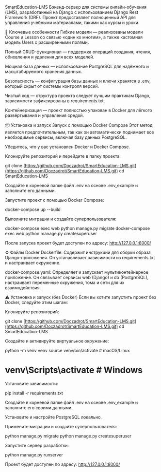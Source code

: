 SmartEducation-LMS
Бэкенд-сервер для системы онлайн-обучения (LMS), разработанный на Django с использованием Django Rest Framework (DRF). Проект предоставляет полноценный API для управления учебными материалами, такими как курсы и уроки.

🚀 Ключевые особенности
Гибкие модели — реализованы модели Course и Lesson со связью «один ко многим», а также кастомная модель Users с расширенными полями.

Полный CRUD-функционал — поддержка операций создания, чтения, обновления и удаления для всех моделей.

Мощная база данных — использование PostgreSQL для надёжного и масштабируемого хранения данных.

Безопасность — конфигурация базы данных и ключи хранятся в .env, который скрыт от системы контроля версий.

Чистый код — структура проекта следует лучшим практикам Django, зависимости зафиксированы в requirements.txt.

Контейнеризация — проект полностью упакован в Docker для лёгкого развёртывания и управления средой.

📦 Установка и запуск
Запуск с помощью Docker Compose
Этот метод является предпочтительным, так как он автоматически поднимает все необходимые сервисы, включая базу данных PostgreSQL.

Убедитесь, что у вас установлен Docker и Docker Compose.

Клонируйте репозиторий и перейдите в папку проекта:

git clone [https://github.com/Doczadrot/SmartEducation-LMS.git](https://github.com/Doczadrot/SmartEducation-LMS.git)
cd SmartEducation-LMS

Создайте в корневой папке файл .env на основе .env_example и заполните его данными.

Запустите проект с помощью Docker Compose:

docker-compose up --build

Выполните миграции и создайте суперпользователя:

docker-compose exec web python manage.py migrate
docker-compose exec web python manage.py createsuperuser

После запуска проект будет доступен по адресу:
http://127.0.0.1:8000/

⚙️ Файлы Docker
Dockerfile: Содержит инструкции для сборки образа Django-приложения. Он устанавливает зависимости из requirements.txt и настраивает окружение.

docker-compose.yaml: Определяет и запускает мультиконтейнерное приложение. Он связывает сервисы web (Django) и db (PostgreSQL), настраивает переменные окружения, тома и сети для их взаимодействия.

⚠️ Установка и запуск (без Docker)
Если вы хотите запустить проект без Docker, следуйте этим шагам:

Клонируйте репозиторий:

git clone [https://github.com/Doczadrot/SmartEducation-LMS.git](https://github.com/Doczadrot/SmartEducation-LMS.git)
cd SmartEducation-LMS

Создайте и активируйте виртуальное окружение:

python -m venv venv
source venv/bin/activate  # macOS/Linux
# venv\Scripts\activate   # Windows

Установите зависимости:

pip install -r requirements.txt

Создайте в корневой папке файл .env на основе .env_example и заполните его своими данными.

Установите и настройте PostgreSQL локально.

Примените миграции и создайте суперпользователя:

python manage.py migrate
python manage.py createsuperuser

Запустите сервер разработки:

python manage.py runserver

Проект будет доступен по адресу:
http://127.0.0.1:8000/